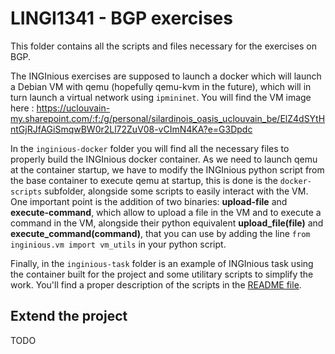 # LINGI1341 - BGP exercises

This folder contains all the scripts and files necessary for the exercises on
BGP.

The INGInious exercises are supposed to launch a docker which will launch a 
Debian VM with qemu (hopefully qemu-kvm in the future), which will in turn launch a 
virtual network using `ipmininet`. You will find the VM image here :
https://uclouvain-my.sharepoint.com/:f:/g/personal/silardinois_oasis_uclouvain_be/ElZ4dSYtHntGjRJfAGiSmqwBW0r2Ll72ZuV08-vCImN4KA?e=G3Dpdc


In the `inginious-docker` folder you will find all the necessary files to properly
build the INGInious docker container. As we need to launch qemu at the
container startup, we have to modify the INGInious python script from
the base container to execute qemu at startup, this is done is the `docker-scripts`
subfolder, alongside some scripts to easily interact with the VM.
One important point is the addition of two binaries: **upload-file** and
**execute-command**, which allow to upload a file in the VM and to execute a 
command in the VM, alongside their python equivalent **upload_file(file)** and
**execute_command(command)**, that you can use by adding the line `from inginious.vm
import vm_utils` in your python script.


Finally, in the `inginious-task` folder is an example of INGInious task using
the container built for the project and some utilitary scripts to simplify the work.
You'll find a proper description of the scripts in the [README file](inginious-tasks/README.md).

## Extend the project

TODO